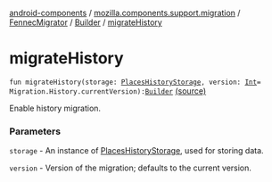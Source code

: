 [android-components](../../../index.md) / [mozilla.components.support.migration](../../index.md) / [FennecMigrator](../index.md) / [Builder](index.md) / [migrateHistory](./migrate-history.md)

# migrateHistory

`fun migrateHistory(storage: `[`PlacesHistoryStorage`](../../../mozilla.components.browser.storage.sync/-places-history-storage/index.md)`, version: `[`Int`](https://kotlinlang.org/api/latest/jvm/stdlib/kotlin/-int/index.html)` = Migration.History.currentVersion): `[`Builder`](index.md) [(source)](https://github.com/mozilla-mobile/android-components/blob/master/components/support/migration/src/main/java/mozilla/components/support/migration/FennecMigrator.kt#L265)

Enable history migration.

### Parameters

`storage` - An instance of [PlacesHistoryStorage](../../../mozilla.components.browser.storage.sync/-places-history-storage/index.md), used for storing data.

`version` - Version of the migration; defaults to the current version.